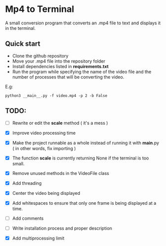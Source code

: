 # Mp4 to Terminal

A small conversion program that converts an .mp4 file to text and displays it in the terminal.

## Quick start

- Clone the github repository
- Move your .mp4 file into the repository folder
- Install dependencies listed in __requirements.txt__
- Run the program while specifying the name of the video file and the number of processes that will be converting the video. 

E.g:
```
python3 __main__.py -f video.mp4 -p 2 -b False
```


## TODO: 
- [ ] Rewrite or edit the __scale__ method ( it's a mess )
- [x] Improve video processing time 
- [x] Make the project runnable as a whole instead of running it with __main__.py ( in other words, fix importing )
- [x] The function __scale__ is currently returning None if the terminal is too small.
- [x] Remove unused methods in the VideoFile class
- [x] Add threading
- [x] Center the video being displayed
- [x] Add whitespaces to ensure that only one frame is being displayed at a time.
- [ ] Add comments 
- [ ] Write installation process and proper description
- [x] Add multiprocessing limit

